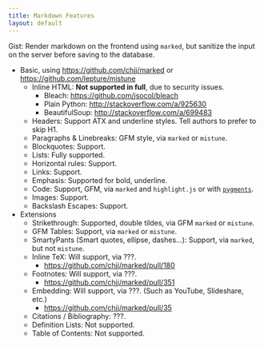 ```yaml
---
title: Markdown Features
layout: default
---
```


Gist: Render markdown on the frontend using `marked`, but sanitize the input on the server before saving to the database.

- Basic, using <https://github.com/chjj/marked> or <https://github.com/lepture/mistune>
    - Inline HTML: **Not supported in full**, due to security issues.
        - Bleach: https://github.com/jsocol/bleach
        - Plain Python: http://stackoverflow.com/a/925630
        - BeautifulSoup: http://stackoverflow.com/a/699483
    - Headers: Support ATX and underline styles. Tell authors to prefer to skip H1.
    - Paragraphs & Linebreaks: GFM style, via `marked` or `mistune`.
    - Blockquotes: Support.
    - Lists: Fully supported.
    - Horizontal rules: Support.
    - Links: Support.
    - Emphasis: Supported for bold, underline.
    - Code: Support, GFM, via `marked` and `highlight.js` or with [`pygments`](http://pygments.org/).
    - Images: Support.
    - Backslash Escapes: Support.
- Extensions
    - Strikethrough: Supported, double tildes, via GFM `marked` or `mistune`.
    - GFM Tables: Support, via `marked` or `mistune`.
    - SmartyPants (Smart quotes, ellipse, dashes...): Support, via `marked`, but not `mistune`.
    - Inline TeX: Will support, via ???.
        - https://github.com/chjj/marked/pull/180
    - Footnotes: Will support, via ???.
        - https://github.com/chjj/marked/pull/351
    - Embedding: Will support, via ???. (Such as YouTube, Slideshare, etc.)
        - https://github.com/chjj/marked/pull/35
    - Citations / Bibliography: ???.
    - Definition Lists: Not supported.
    - Table of Contents: Not supported.
